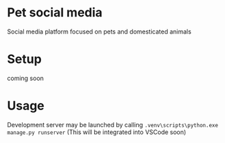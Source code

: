 # Pet social media
Social media platform focused on pets and domesticated animals

# Setup
coming soon

# Usage
Development server may be launched by calling `.venv\scripts\python.exe manage.py runserver` (This will be integrated into VSCode soon)

